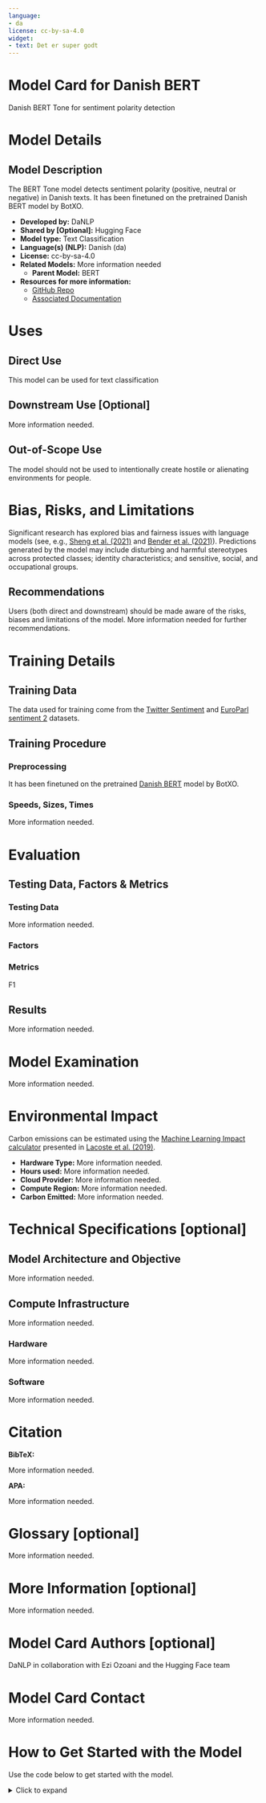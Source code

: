 ```yaml
---
language:
- da
license: cc-by-sa-4.0
widget:
- text: Det er super godt
---
```


# Model Card for Danish BERT
 Danish BERT Tone for sentiment polarity detection
 
 
 
# Model Details
 
## Model Description
 
The BERT Tone model detects sentiment polarity (positive, neutral or negative) in Danish texts. It has been finetuned on the pretrained Danish BERT model by BotXO.
 
- **Developed by:** DaNLP
- **Shared by [Optional]:** Hugging Face
- **Model type:** Text Classification
- **Language(s) (NLP):** Danish (da)
- **License:** cc-by-sa-4.0
- **Related Models:** More information needed
  - **Parent Model:** BERT
- **Resources for more information:** 
  - [GitHub Repo](https://github.com/certainlyio/nordic_bert) 
  -  [Associated Documentation](https://danlp-alexandra.readthedocs.io/en/latest/docs/tasks/sentiment_analysis.html#bert-tone)
 
 
# Uses
 
## Direct Use
 
This model can be used for text classification
 
 
## Downstream Use [Optional]
 
 
More information needed.
 
 
## Out-of-Scope Use
 
The model should not be used to intentionally create hostile or alienating environments for people. 
 
# Bias, Risks, and Limitations
 
 
Significant research has explored bias and fairness issues with language models (see, e.g., [Sheng et al. (2021)](https://aclanthology.org/2021.acl-long.330.pdf) and [Bender et al. (2021)](https://dl.acm.org/doi/pdf/10.1145/3442188.3445922)). Predictions generated by the model may include disturbing and harmful stereotypes across protected classes; identity characteristics; and sensitive, social, and occupational groups.
 
 
## Recommendations
 
 
Users (both direct and downstream) should be made aware of the risks, biases and limitations of the model. More information needed for further recommendations.
 
 
# Training Details
 
## Training Data
 
The data used for training come from the [Twitter Sentiment](https://danlp-alexandra.readthedocs.io/en/latest/docs/datasets.html#twitsent) and [EuroParl sentiment 2](https://danlp-alexandra.readthedocs.io/en/latest/docs/datasets.html#europarl-sentiment2) datasets.
 
## Training Procedure
 
### Preprocessing
 
It has been finetuned on the pretrained [Danish BERT](https://github.com/certainlyio/nordic_bert) model by BotXO. 
 
### Speeds, Sizes, Times
More information needed.
 
# Evaluation
 
 
## Testing Data, Factors & Metrics
 
### Testing Data
 
More information needed.
 
### Factors
 
 
 
### Metrics
 
F1
 
## Results 
 
More information needed.
 
# Model Examination
 
More information needed.
 
# Environmental Impact
 
 
Carbon emissions can be estimated using the [Machine Learning Impact calculator](https://mlco2.github.io/impact#compute) presented in [Lacoste et al. (2019)](https://arxiv.org/abs/1910.09700).
 
- **Hardware Type:** More information needed.
- **Hours used:** More information needed.
- **Cloud Provider:** More information needed.
- **Compute Region:** More information needed.
- **Carbon Emitted:** More information needed.
 
# Technical Specifications [optional]
 
## Model Architecture and Objective
 
More information needed.
 
## Compute Infrastructure
 
More information needed.
 
### Hardware
 
More information needed.
 
### Software
 
More information needed.
 
# Citation
 
**BibTeX:**
 
More information needed.
 
**APA:**
 
More information needed.
 
# Glossary [optional]
 
More information needed.
 
# More Information [optional]
 
More information needed.
 
# Model Card Authors [optional]
 
DaNLP in collaboration with Ezi Ozoani and the Hugging Face team
 
# Model Card Contact
 
More information needed.
 
# How to Get Started with the Model
 
Use the code below to get started with the model.
<details>
<summary> Click to expand </summary>

```python
from transformers import BertTokenizer, BertForSequenceClassification
 
model = BertForSequenceClassification.from_pretrained("alexandrainst/da-sentiment-base")
tokenizer = BertTokenizer.from_pretrained("alexandrainst/da-sentiment-base")
```
</details>
 

